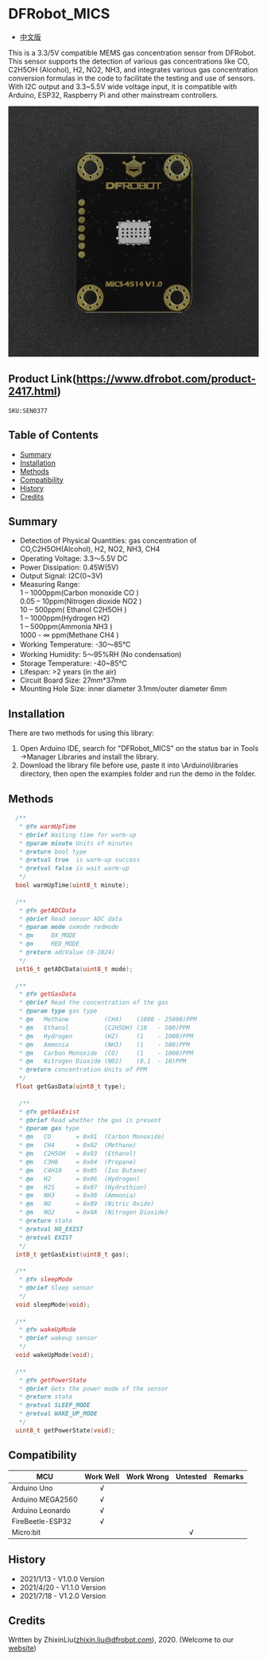 # DFRobot_MICS
- [中文版](./README_CN.md)

This is a 3.3/5V compatible MEMS gas concentration sensor from DFRobot. This sensor supports the detection of various gas concentrations like CO, C2H5OH (Alcohol), H2, NO2, NH3, and integrates various gas concentration conversion formulas in the code to facilitate the testing and use of sensors. With I2C output and 3.3~5.5V wide voltage input, it is compatible with Arduino, ESP32, Raspberry Pi and other mainstream controllers.<br>

![效果图](resources/images/SEN0377.jpg)


## Product Link(https://www.dfrobot.com/product-2417.html)

    SKU:SEN0377

## Table of Contents

* [Summary](#Summary)
* [Installation](#Installation)
* [Methods](#Methods)
* [Compatibility](#Compatibility)
* [History](#History)
* [Credits](#Credits)

## Summary

- Detection of Physical Quantities: gas concentration of CO,C2H5OH(Alcohol), H2, NO2, NH3, CH4<br>
- Operating Voltage: 3.3～5.5V DC<br>
- Power Dissipation: 0.45W(5V)<br>
- Output Signal: I2C(0~3V)<br>
- Measuring Range:<br>
1 – 1000ppm(Carbon monoxide CO )<br>
0.05 – 10ppm(Nitrogen dioxide NO2 )<br>
10 – 500ppm( Ethanol C2H5OH )<br>
1 – 1000ppm(Hydrogen H2)<br>
1 – 500ppm(Ammonia NH3 )<br>
1000 - ∞ ppm(Methane CH4 )<br>
- Working Temperature: -30～85℃<br>
- Working Humidity: 5～95%RH (No condensation)<br>
- Storage Temperature: -40~85℃<br>
- Lifespan: >2 years (in the air)<br>
- Circuit Board Size: 27mm*37mm<br>
- Mounting Hole Size: inner diameter 3.1mm/outer diameter 6mm<br>

## Installation
There are two methods for using this library:<br>
1. Open Arduino IDE, search for "DFRobot_MICS" on the status bar in Tools ->Manager Libraries and install the library.<br>
2. Download the library file before use, paste it into \Arduino\libraries directory, then open the examples folder and run the demo in the folder.<br>

## Methods

```C++
  /**
   * @fn warmUpTime
   * @brief Waiting time for warm-up
   * @param minute Units of minutes
   * @return bool type
   * @retval true  is warm-up success
   * @retval false is wait warm-up
   */
  bool warmUpTime(uint8_t minute);

  /**
   * @fn getADCData
   * @brief Read sensor ADC data
   * @param mode oxmode redmode
   * @n     OX_MODE
   * @n     RED_MODE
   * @return adcValue (0-1024)
   */
  int16_t getADCData(uint8_t mode);

  /**
   * @fn getGasData
   * @brief Read the concentration of the gas
   * @param type gas type
   * @n   Methane          (CH4)    (1000 - 25000)PPM
   * @n   Ethanol          (C2H5OH) (10   - 500)PPM
   * @n   Hydrogen         (H2)     (1    - 1000)PPM
   * @n   Ammonia          (NH3)    (1    - 500)PPM
   * @n   Carbon Monoxide  (CO)     (1    - 1000)PPM
   * @n   Nitrogen Dioxide (NO2)    (0.1  - 10)PPM
   * @return concentration Units of PPM
   */
  float getGasData(uint8_t type);

   /**
   * @fn getGasExist
   * @brief Read whether the gas is present
   * @param gas type
   * @n   CO       = 0x01  (Carbon Monoxide)
   * @n   CH4      = 0x02  (Methane)
   * @n   C2H5OH   = 0x03  (Ethanol)
   * @n   C3H8     = 0x04  (Propane)
   * @n   C4H10    = 0x05  (Iso Butane)
   * @n   H2       = 0x06  (Hydrogen)
   * @n   H2S      = 0x07  (Hydrothion)
   * @n   NH3      = 0x08  (Ammonia)
   * @n   NO       = 0x09  (Nitric Oxide)
   * @n   NO2      = 0x0A  (Nitrogen Dioxide)
   * @return state
   * @retval NO_EXIST
   * @retval EXIST
   */
  int8_t getGasExist(uint8_t gas);

  /**
   * @fn sleepMode
   * @brief Sleep sensor
   */ 
  void sleepMode(void);

  /**
   * @fn wakeUpMode
   * @brief wakeup sensor
   */ 
  void wakeUpMode(void);

  /**
   * @fn getPowerState
   * @brief Gets the power mode of the sensor
   * @return state
   * @retval SLEEP_MODE
   * @retval WAKE_UP_MODE
   */ 
  uint8_t getPowerState(void);

```

## Compatibility

MCU                | Work Well    | Work Wrong   | Untested    | Remarks
------------------ | :----------: | :----------: | :---------: | :----:
Arduino Uno        |      √       |              |             |
Arduino MEGA2560   |      √       |              |             |
Arduino Leonardo   |      √       |              |             |
FireBeetle-ESP32   |      √       |              |             |
Micro:bit          |              |              |      √      |


## History

- 2021/1/13 - V1.0.0 Version
- 2021/4/20 - V1.1.0 Version
- 2021/7/18 - V1.2.0 Version

## Credits

Written by ZhixinLiu(zhixin.liu@dfrobot.com), 2020. (Welcome to our [website](https://www.dfrobot.com/))
